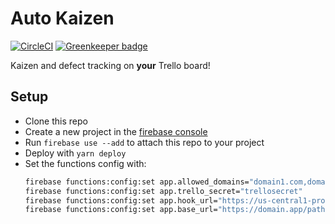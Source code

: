 # Auto Kaizen

[![CircleCI](https://circleci.com/gh/n6g7/autokaizen.svg?style=svg)](https://circleci.com/gh/n6g7/autokaizen)
[![Greenkeeper badge](https://badges.greenkeeper.io/n6g7/autokaizen.svg)](https://greenkeeper.io/)

Kaizen and defect tracking on **your** Trello board!

## Setup

- Clone this repo
- Create a new project in the [firebase console](https://console.firebase.google.com/u/0/)
- Run `firebase use --add` to attach this repo to your project
- Deploy with `yarn deploy`
- Set the functions config with:
  ```sh
  firebase functions:config:set app.allowed_domains="domain1.com,domain2.com"
  firebase functions:config:set app.trello_secret="trellosecret"
  firebase functions:config:set app.hook_url="https://us-central1-project.cloudfunctions.net/trelloHook"
  firebase functions:config:set app.base_url="https://domain.app/path"
  ```

